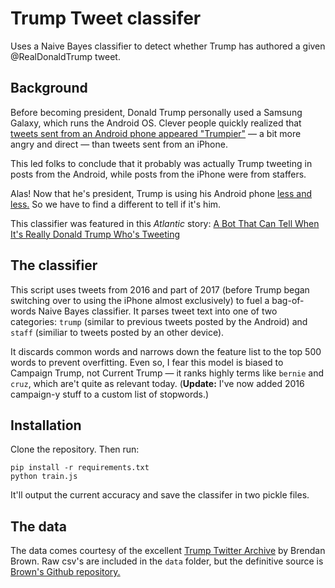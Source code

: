 # Trump Tweet classifer
Uses a Naive Bayes classifier to detect whether Trump has authored a given @RealDonaldTrump tweet.

## Background
Before becoming president, Donald Trump personally used a Samsung Galaxy, which runs the Android OS. Clever people quickly realized that [tweets sent from an Android phone appeared "Trumpier"](http://varianceexplained.org/r/trump-tweets/) — a bit more angry and direct — than tweets sent from an iPhone.

This led folks to conclude that it probably was actually Trump tweeting in posts from the Android, while posts from the iPhone were from staffers.

Alas! Now that he's president, Trump is using his Android phone [less and less.](https://www.theatlantic.com/technology/archive/2017/03/trump-android-tweets/520869/) So we have to find a different to tell if it's him.

This classifier was featured in this _Atlantic_ story: [A Bot That Can Tell When It's Really Donald Trump Who's Tweeting](https://www.theatlantic.com/politics/archive/2017/03/a-bot-that-detects-when-donald-trump-is-tweeting/521127/)

## The classifier
This script uses tweets from 2016 and part of 2017 (before Trump began switching over to using the iPhone almost exclusively) to fuel a bag-of-words Naive Bayes classifier. It parses tweet text into one of two categories: `trump` (similar to previous tweets posted by the Android) and `staff` (similiar to tweets posted by an other device).

It discards common words and narrows down the feature list to the top 500 words to prevent overfitting. Even so, I fear this model is biased to Campaign Trump, not Current Trump — it ranks highly terms like `bernie` and `cruz`, which are't quite as relevant today. (**Update:** I've now added 2016 campaign-y stuff to a custom list of stopwords.)

## Installation
Clone the repository. Then run: 

```
pip install -r requirements.txt
python train.js
```

It'll output the current accuracy and save the classifer in two pickle files.

## The data
The data comes courtesy of the excellent [Trump Twitter Archive](http://www.trumptwitterarchive.com/) by Brendan Brown. Raw csv's are included in the `data` folder, but the definitive source is [Brown's Github repository.](https://github.com/bpb27/trump_tweet_data_archive)


